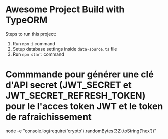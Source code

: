 # Awesome Project Build with TypeORM

Steps to run this project:

1. Run `npm i` command
2. Setup database settings inside `data-source.ts` file
3. Run `npm start` command

# Commmande pour générer une clé d'API secret (JWT_SECRET et JWT_SECRET_REFRESH_TOKEN) pour le l'acces token JWT et le token de rafraichissement
node -e "console.log(require('crypto').randomBytes(32).toString('hex'))"